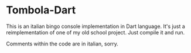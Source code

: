 # Tombola-Dart
This is an italian bingo console implementation in Dart language. It's just a reimplementation of one of my old school project. Just compile it and run.

Comments within the code are in italian, sorry.
